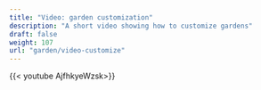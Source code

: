 ```yaml
---
title: "Video: garden customization"
description: "A short video showing how to customize gardens"
draft: false
weight: 107
url: "garden/video-customize"
---
```


{{< youtube AjfhkyeWzsk>}}
